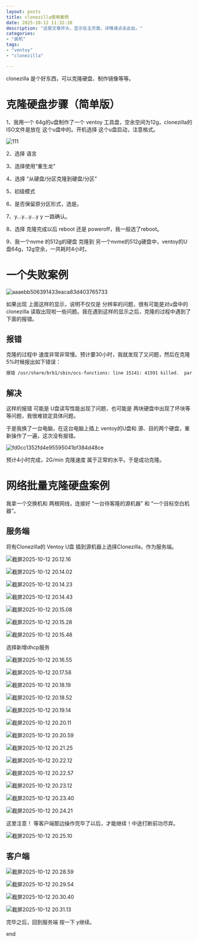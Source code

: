 ```yaml
---
layout: posts
title: clonezilla使用案例
date: 2025-10-12 11:32:10
description: "这是文章开头，显示在主页面，详情请点击此处。"
categories: 
- "装机"
tags:
- "ventoy"
- "clonezilla"

---
```




clonezilla 是个好东西，可以克隆硬盘、制作镜像等等。



# 克隆硬盘步骤（简单版）

1、我用一个 64g的u盘制作了一个 ventoy 工具盘，空余空间为12g，clonezilla的ISO文件是放在 这个u盘中的。开机选择 这个u盘启动，注意格式。

![111](clonezilla%E4%BD%BF%E7%94%A8%E6%A1%88%E4%BE%8B/111.jpg)



2、选择 语言



3、选择使用“重生龙”



4、选择 “从硬盘/分区克隆到硬盘/分区”



5、初级模式



6、是否保留原分区形式，选是。



7、y...y...y...y y 一路确认。



8、选择 克隆完成以后 reboot 还是 poweroff，我一般选了reboot。



9、我一个nvme 的512g的硬盘 克隆到 另一个nvme的512g硬盘中，ventoy的U盘64g，12g空余，一共耗时4小时。



# 一个失败案例

![aaaebb506391433eaca83d403765733](clonezilla%E4%BD%BF%E7%94%A8%E6%A1%88%E4%BE%8B/aaaebb506391433eaca83d403765733.jpg)

如果出现 上面这样的显示，说明不仅仅是 分辨率的问题，很有可能是对u盘中的 clonezilla 读取出现啦一些问题。我在遇到这样的显示之后，克隆的过程中遇到了 下面的报错。

## 报错

克隆的过程中 速度非常非常慢。预计要30小时，我就发现了又问题，然后在克隆5%时候报出如下错误：

```sh
报错 /usr/share/brb1/sbin/ocs-functions: line 15141: 41591 killed.  partclone.dd -z 10485760 -N -L /var/log/partclone.log -s /dev/sdc3 -0 /dev/sdd3  Failed to clone /dev/sdc3 to /dev/sdd3 press "Enter" to continue... 
```

## 解决

这样的报错 可能是 U盘读写性能出现了问题，也可能是 两块硬盘中出现了坏块等等问题，我很难锁定具体问题。

于是我换了一台电脑，在这台电脑上插上 ventoy的U盘和 源、目的两个硬盘，重新操作了一遍，这次没有报错。

![fd0cc1352fd4e95595041bf384d48ce](clonezilla%E4%BD%BF%E7%94%A8%E6%A1%88%E4%BE%8B/fd0cc1352fd4e95595041bf384d48ce.jpg)

预计4小时完成，2G/min 克隆速度 属于正常的水平。于是成功克隆。



# 网络批量克隆硬盘案例

我拿一个交换机和 两根网线，连接好  “一台待客隆的源机器” 和 “一个目标空白机器”。

## 服务端

将有Clonezilla的 Ventoy U盘 插到源机器上选择Clonezilla，作为服务端。

![截屏2025-10-12 20.12.16](clonezilla%E4%BD%BF%E7%94%A8%E6%A1%88%E4%BE%8B.assets/%E6%88%AA%E5%B1%8F2025-10-12%2020.12.16.jpg)



![截屏2025-10-12 20.14.02](clonezilla%E4%BD%BF%E7%94%A8%E6%A1%88%E4%BE%8B.assets/%E6%88%AA%E5%B1%8F2025-10-12%2020.14.02.jpg)



![截屏2025-10-12 20.14.23](clonezilla%E4%BD%BF%E7%94%A8%E6%A1%88%E4%BE%8B.assets/%E6%88%AA%E5%B1%8F2025-10-12%2020.14.23.jpg)



![截屏2025-10-12 20.14.43](clonezilla%E4%BD%BF%E7%94%A8%E6%A1%88%E4%BE%8B.assets/%E6%88%AA%E5%B1%8F2025-10-12%2020.14.43.jpg)



![截屏2025-10-12 20.15.08](clonezilla%E4%BD%BF%E7%94%A8%E6%A1%88%E4%BE%8B.assets/%E6%88%AA%E5%B1%8F2025-10-12%2020.15.08.jpg)



![截屏2025-10-12 20.15.28](clonezilla%E4%BD%BF%E7%94%A8%E6%A1%88%E4%BE%8B.assets/%E6%88%AA%E5%B1%8F2025-10-12%2020.15.28.jpg)



![截屏2025-10-12 20.15.48](clonezilla%E4%BD%BF%E7%94%A8%E6%A1%88%E4%BE%8B.assets/%E6%88%AA%E5%B1%8F2025-10-12%2020.15.48.jpg)

选择新增dhcp服务

![截屏2025-10-12 20.16.55](clonezilla%E4%BD%BF%E7%94%A8%E6%A1%88%E4%BE%8B.assets/%E6%88%AA%E5%B1%8F2025-10-12%2020.16.55.jpg)



![截屏2025-10-12 20.17.58](clonezilla%E4%BD%BF%E7%94%A8%E6%A1%88%E4%BE%8B.assets/%E6%88%AA%E5%B1%8F2025-10-12%2020.17.58.jpg)



![截屏2025-10-12 20.18.19](clonezilla%E4%BD%BF%E7%94%A8%E6%A1%88%E4%BE%8B.assets/%E6%88%AA%E5%B1%8F2025-10-12%2020.18.19.jpg)



![截屏2025-10-12 20.18.52](clonezilla%E4%BD%BF%E7%94%A8%E6%A1%88%E4%BE%8B.assets/%E6%88%AA%E5%B1%8F2025-10-12%2020.18.52.jpg)



![截屏2025-10-12 20.19.14](clonezilla%E4%BD%BF%E7%94%A8%E6%A1%88%E4%BE%8B.assets/%E6%88%AA%E5%B1%8F2025-10-12%2020.19.14.jpg)



![截屏2025-10-12 20.20.11](clonezilla%E4%BD%BF%E7%94%A8%E6%A1%88%E4%BE%8B.assets/%E6%88%AA%E5%B1%8F2025-10-12%2020.20.11.jpg)



![截屏2025-10-12 20.20.59](clonezilla%E4%BD%BF%E7%94%A8%E6%A1%88%E4%BE%8B.assets/%E6%88%AA%E5%B1%8F2025-10-12%2020.20.59.jpg)



![截屏2025-10-12 20.21.25](clonezilla%E4%BD%BF%E7%94%A8%E6%A1%88%E4%BE%8B.assets/%E6%88%AA%E5%B1%8F2025-10-12%2020.21.25.jpg)



![截屏2025-10-12 20.22.12](clonezilla%E4%BD%BF%E7%94%A8%E6%A1%88%E4%BE%8B.assets/%E6%88%AA%E5%B1%8F2025-10-12%2020.22.12.jpg)



![截屏2025-10-12 20.22.57](clonezilla%E4%BD%BF%E7%94%A8%E6%A1%88%E4%BE%8B.assets/%E6%88%AA%E5%B1%8F2025-10-12%2020.22.57.jpg)



![截屏2025-10-12 20.23.12](clonezilla%E4%BD%BF%E7%94%A8%E6%A1%88%E4%BE%8B.assets/%E6%88%AA%E5%B1%8F2025-10-12%2020.23.12.jpg)



![截屏2025-10-12 20.23.40](clonezilla%E4%BD%BF%E7%94%A8%E6%A1%88%E4%BE%8B.assets/%E6%88%AA%E5%B1%8F2025-10-12%2020.23.40.jpg)



![截屏2025-10-12 20.24.21](clonezilla%E4%BD%BF%E7%94%A8%E6%A1%88%E4%BE%8B.assets/%E6%88%AA%E5%B1%8F2025-10-12%2020.24.21.jpg)

这里注意！ 等客户端那边操作完毕了以后，才能继续！中途打断前功尽弃。

![截屏2025-10-12 20.25.10](clonezilla%E4%BD%BF%E7%94%A8%E6%A1%88%E4%BE%8B.assets/%E6%88%AA%E5%B1%8F2025-10-12%2020.25.10.jpg)



## 客户端

![截屏2025-10-12 20.28.59](clonezilla%E4%BD%BF%E7%94%A8%E6%A1%88%E4%BE%8B.assets/%E6%88%AA%E5%B1%8F2025-10-12%2020.28.59.jpg)



![截屏2025-10-12 20.29.54](clonezilla%E4%BD%BF%E7%94%A8%E6%A1%88%E4%BE%8B.assets/%E6%88%AA%E5%B1%8F2025-10-12%2020.29.54.jpg)



![截屏2025-10-12 20.30.40](clonezilla%E4%BD%BF%E7%94%A8%E6%A1%88%E4%BE%8B.assets/%E6%88%AA%E5%B1%8F2025-10-12%2020.30.40.jpg)



![截屏2025-10-12 20.31.13](clonezilla%E4%BD%BF%E7%94%A8%E6%A1%88%E4%BE%8B.assets/%E6%88%AA%E5%B1%8F2025-10-12%2020.31.13.jpg)



完毕之后，回到服务端 按一下 y继续。

end